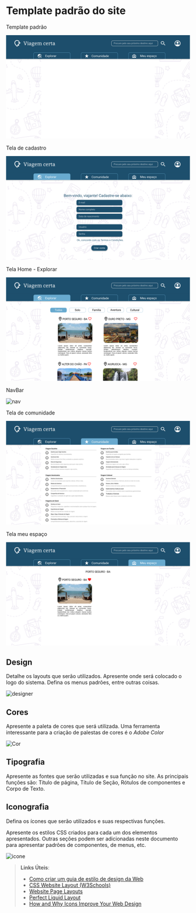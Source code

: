 # Template padrão do site

Template padrão

![Wireframe](img/template.jpg)

Tela de cadastro 

![Wireframe](img/cadastro.png)

Tela Home - Explorar

![Wireframe](img/home.png)

NavBar

![nav](https://github.com/user-attachments/assets/9e440050-3a84-414a-81b1-3d0d4b8d36db)

Tela de comunidade  

![Wireframe](img/comunidade.jpg)

Tela meu espaço  

![Wireframe](img/meu_espaco.png)

## Design

Detalhe os layouts que serão utilizados. Apresente onde será colocado o logo do sistema. Defina os menus padrões, entre outras coisas.

![designer](https://github.com/user-attachments/assets/8ae03a77-a45a-4c4d-b221-e4b31fee56dd)

## Cores

Apresente a paleta de cores que será utilizada. Uma ferramenta interessante para a criação de palestas de cores é o *Adobe Color* 

![Cor](https://github.com/user-attachments/assets/12cbdcc9-858a-41a7-b514-8b5854b4f656)

## Tipografia

Apresente as fontes que serão utilizadas e sua função no site. As principais funções são: Título de página, Título de Seção, Rótulos de componentes e Corpo de Texto.


## Iconografia

Defina os ícones que serão utilizados e suas respectivas funções.

Apresente os estilos CSS criados para cada um dos elementos apresentados.
Outras seções podem ser adicionadas neste documento para apresentar padrões de componentes, de menus, etc.

![icone](https://github.com/user-attachments/assets/b373f2fe-34d1-44ea-be01-d0a633189798)

> **Links Úteis**:
>
> -  [Como criar um guia de estilo de design da Web](https://edrodrigues.com.br/blog/como-criar-um-guia-de-estilo-de-design-da-web/#)
> - [CSS Website Layout (W3Schools)](https://www.w3schools.com/css/css_website_layout.asp)
> - [Website Page Layouts](http://www.cellbiol.com/bioinformatics_web_development/chapter-3-your-first-web-page-learning-html-and-css/website-page-layouts/)
> - [Perfect Liquid Layout](https://matthewjamestaylor.com/perfect-liquid-layouts)
> - [How and Why Icons Improve Your Web Design](https://usabilla.com/blog/how-and-why-icons-improve-you-web-design/)
